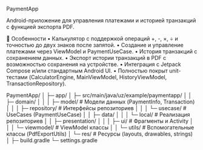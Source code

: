 PaymentApp

Android-приложение для управления платежами и историей транзакций с функцией экспорта PDF.

📌 Особенности
	•	Калькулятор с поддержкой операций +, -, ×, ÷ и точностью до двух знаков после запятой.
	•	Создание и управление платежами через ViewModel и PaymentUseCase.
	•	История транзакций с сохранением данных.
	•	Экспорт истории транзакций в PDF с возможностью сохранения на устройстве.
	•	Интеграция с Jetpack Compose и/или стандартным Android UI.
	•	Полностью покрыт unit-тестами (CalculatorEngine, MainViewModel, HistoryViewModel, TransactionRepository).

PaymentApp/
│
├─ app/
│  ├─ src/main/java/uz/example/paymentapp/
│  │  ├─ domain/
│  │  │   ├─ model/           # Модели данных (PaymentInfo, Transaction)
│  │  │   ├─ repository/      # Интерфейсы репозиториев
│  │  │   └─ usecase/         # UseCases (PaymentUseCase)
│  │  ├─ data/
│  │  │   └─ local/           # Реализация репозиториев
│  │  ├─ presentation/
│  │  │   ├─ ui/               # Фрагменты и Activity
│  │  │   └─ viewmodel/        # ViewModel классы
│  │  └─ utils/                # Вспомогательные классы (PdfExportUtils)
│  └─ res/                     # Ресурсы (layouts, drawables, strings)
│
├─ build.gradle
└─ settings.gradle
